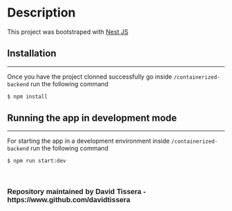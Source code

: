 # Description
This project was bootstraped with [Nest JS](https://nestjs.com/)

## Installation
---
Once you have the project clonned successfully go inside `/containerized-backend` run the following command

```bash
$ npm install
```

## Running the app in development mode
---
For starting the app in a development environment inside `/containerized-backend` run the following command

```bash
$ npm run start:dev
```
</br>
<footer style="font-family: Helvetica">
<h3>
Repository maintained by David Tissera - https://www.github.com/davidtissera
</h3>
</footer>
